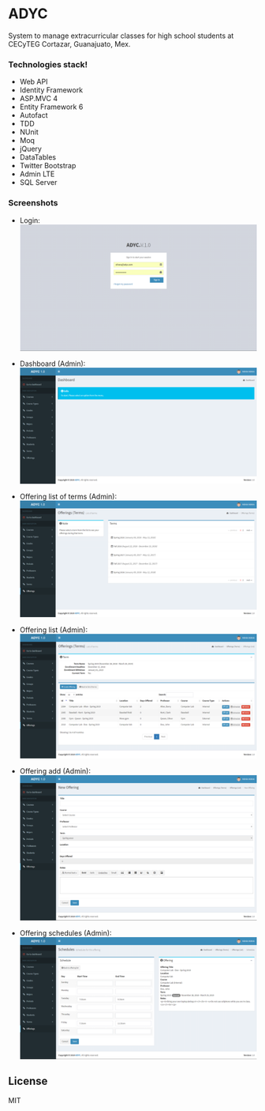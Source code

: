# ADYC

System to manage extracurricular classes for high school students at CECyTEG Cortazar, Guanajuato, Mex.

### Technologies stack!
 * Web API
* Identity Framework
* ASP.MVC 4
* Entity Framework 6
* Autofact
* TDD
* NUnit
* Moq
* jQuery
* DataTables
* Twitter Bootstrap
* Admin LTE
* SQL Server

### Screenshots
- Login:
![ADYC](https://github.com/jose2a/ADYC/blob/master/WebUI/ADYC.WebUI/Screenshots/login.png)

- Dashboard (Admin):
![ADYC](https://github.com/jose2a/ADYC/blob/master/WebUI/ADYC.WebUI/Screenshots/admin_dashboard.png)

- Offering list of terms (Admin):
![ADYC](https://github.com/jose2a/ADYC/blob/master/WebUI/ADYC.WebUI/Screenshots/admin_offering_list.png)

- Offering list (Admin):
![ADYC](https://github.com/jose2a/ADYC/blob/master/WebUI/ADYC.WebUI/Screenshots/admin_offering_term_list.png)

- Offering add (Admin):
![ADYC](https://github.com/jose2a/ADYC/blob/master/WebUI/ADYC.WebUI/Screenshots/admin_offering_add.png)

- Offering schedules (Admin):
![ADYC](https://github.com/jose2a/ADYC/blob/master/WebUI/ADYC.WebUI/Screenshots/admin_offering_schedules.png)

License
----

MIT

